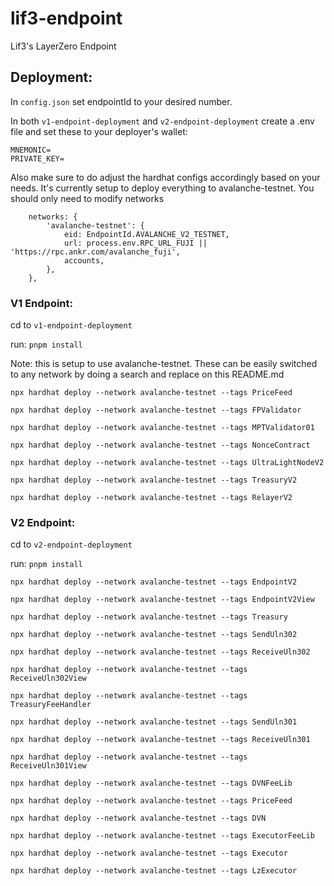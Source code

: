 # lif3-endpoint
Lif3's LayerZero Endpoint

## Deployment:

In `config.json` set endpointId to your desired number.

In both `v1-endpoint-deployment` and `v2-endpoint-deployment` create a .env file and set these to your deployer's wallet:
```
MNEMONIC=
PRIVATE_KEY=
```

Also make sure to do adjust the hardhat configs accordingly based on your needs. It's currently setup to deploy everything to avalanche-testnet.
You should only need to modify networks
```
    networks: {
        'avalanche-testnet': {
            eid: EndpointId.AVALANCHE_V2_TESTNET,
            url: process.env.RPC_URL_FUJI || 'https://rpc.ankr.com/avalanche_fuji',
            accounts,
        },
    },
```

### V1 Endpoint:
cd to `v1-endpoint-deployment`

run:
`pnpm install`

Note: this is setup to use avalanche-testnet. These can be easily switched to any network by doing a search and replace on this README.md

```
npx hardhat deploy --network avalanche-testnet --tags PriceFeed
```

```
npx hardhat deploy --network avalanche-testnet --tags FPValidator
```

```
npx hardhat deploy --network avalanche-testnet --tags MPTValidator01
```

```
npx hardhat deploy --network avalanche-testnet --tags NonceContract   
```

```
npx hardhat deploy --network avalanche-testnet --tags UltraLightNodeV2
```

```
npx hardhat deploy --network avalanche-testnet --tags TreasuryV2
```

```
npx hardhat deploy --network avalanche-testnet --tags RelayerV2
```


### V2 Endpoint:
cd to `v2-endpoint-deployment`

run:
`pnpm install`


```
npx hardhat deploy --network avalanche-testnet --tags EndpointV2
```
```
npx hardhat deploy --network avalanche-testnet --tags EndpointV2View
```
```
npx hardhat deploy --network avalanche-testnet --tags Treasury
```
```
npx hardhat deploy --network avalanche-testnet --tags SendUln302
```
```
npx hardhat deploy --network avalanche-testnet --tags ReceiveUln302
```
```
npx hardhat deploy --network avalanche-testnet --tags ReceiveUln302View
```
```
npx hardhat deploy --network avalanche-testnet --tags TreasuryFeeHandler
```
```
npx hardhat deploy --network avalanche-testnet --tags SendUln301
```
```
npx hardhat deploy --network avalanche-testnet --tags ReceiveUln301
```
```
npx hardhat deploy --network avalanche-testnet --tags ReceiveUln301View
```
```
npx hardhat deploy --network avalanche-testnet --tags DVNFeeLib
```
```
npx hardhat deploy --network avalanche-testnet --tags PriceFeed
```
```
npx hardhat deploy --network avalanche-testnet --tags DVN
```
```
npx hardhat deploy --network avalanche-testnet --tags ExecutorFeeLib
```
```
npx hardhat deploy --network avalanche-testnet --tags Executor
```
```
npx hardhat deploy --network avalanche-testnet --tags LzExecutor
```